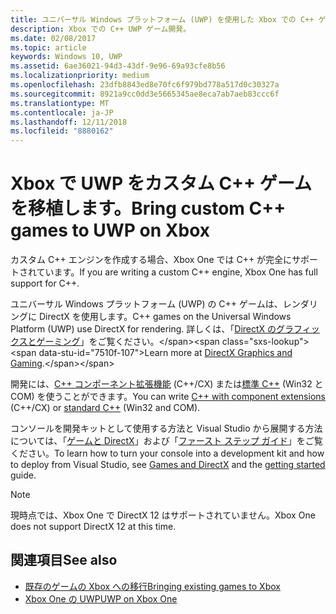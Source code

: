 ```yaml
---
title: ユニバーサル Windows プラットフォーム (UWP) を使用した Xbox での C++ ゲーム開発
description: Xbox での C++ UWP ゲーム開発。
ms.date: 02/08/2017
ms.topic: article
keywords: Windows 10, UWP
ms.assetid: 6ae36021-94d3-43df-9e96-69a93cfe8b56
ms.localizationpriority: medium
ms.openlocfilehash: 23dfb8843ed8e70fc6f979bd778a517d0c30327a
ms.sourcegitcommit: 8921a9cc0dd3e5665345ae8eca7ab7aeb83ccc6f
ms.translationtype: MT
ms.contentlocale: ja-JP
ms.lasthandoff: 12/11/2018
ms.locfileid: "8880162"
---
```

# <a name="bring-custom-c-games-to-uwp-on-xbox"></a><span data-ttu-id="7510f-104">Xbox で UWP をカスタム C++ ゲームを移植します。</span><span class="sxs-lookup"><span data-stu-id="7510f-104">Bring custom C++ games to UWP on Xbox</span></span>

<span data-ttu-id="7510f-105">カスタム C++ エンジンを作成する場合、Xbox One では C++ が完全にサポートされています。</span><span class="sxs-lookup"><span data-stu-id="7510f-105">If you are writing a custom C++ engine, Xbox One has full support for C++.</span></span> 

<span data-ttu-id="7510f-106">ユニバーサル Windows プラットフォーム (UWP) の C++ ゲームは、レンダリングに DirectX を使用します。</span><span class="sxs-lookup"><span data-stu-id="7510f-106">C++ games on the Universal Windows Platform (UWP) use DirectX for rendering.</span></span> <span data-ttu-id="7510f-107">詳しくは、「[DirectX のグラフィックスとゲーミング](https://msdn.microsoft.com/library/windows/desktop/ee663274(v=vs.85).aspx)」をご覧ください。</span><span class="sxs-lookup"><span data-stu-id="7510f-107">Learn more at [DirectX Graphics and Gaming](https://msdn.microsoft.com/library/windows/desktop/ee663274(v=vs.85).aspx).</span></span>

<span data-ttu-id="7510f-108">開発には、[C++ コンポーネント拡張機能](https://msdn.microsoft.com/library/windows/apps/hh699871.aspx) (C++/CX) または[標準 C++](https://msdn.microsoft.com/library/windows/apps/mt592904.aspx) (Win32 と COM) を使うことができます。</span><span class="sxs-lookup"><span data-stu-id="7510f-108">You can write [C++ with component extensions](https://msdn.microsoft.com/library/windows/apps/hh699871.aspx) (C++/CX) or [standard C++](https://msdn.microsoft.com/library/windows/apps/mt592904.aspx) (Win32 and COM).</span></span>

<span data-ttu-id="7510f-109">コンソールを開発キットとして使用する方法と Visual Studio から展開する方法については、「[ゲームと DirectX](../gaming/index.md)」および「[ファースト ステップ ガイド](getting-started.md)」をご覧ください。</span><span class="sxs-lookup"><span data-stu-id="7510f-109">To learn how to turn your console into a development kit and how to deploy from Visual Studio, see [Games and DirectX](../gaming/index.md) and the [getting started](getting-started.md) guide.</span></span>

> [!NOTE]
> <span data-ttu-id="7510f-110">現時点では、Xbox One で DirectX 12 はサポートされていません。</span><span class="sxs-lookup"><span data-stu-id="7510f-110">Xbox One does not support DirectX 12 at this time.</span></span>


## <a name="see-also"></a><span data-ttu-id="7510f-111">関連項目</span><span class="sxs-lookup"><span data-stu-id="7510f-111">See also</span></span>
- [<span data-ttu-id="7510f-112">既存のゲームの Xbox への移行</span><span class="sxs-lookup"><span data-stu-id="7510f-112">Bringing existing games to Xbox</span></span>](development-lanes-landing.md)
- [<span data-ttu-id="7510f-113">Xbox One の UWP</span><span class="sxs-lookup"><span data-stu-id="7510f-113">UWP on Xbox One</span></span>](index.md)

